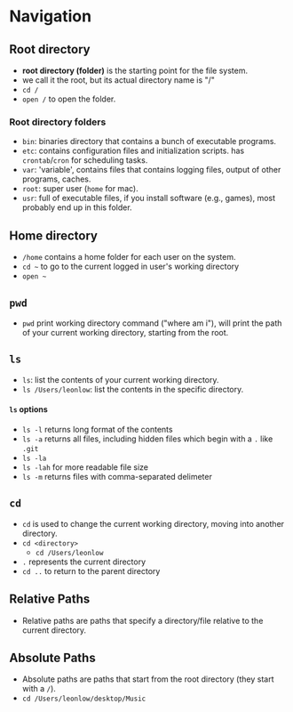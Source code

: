 # Navigation

## Root directory

- **root directory (folder)** is the starting point for the file system. 
- we call it the root, but its actual directory name is "/"
- `cd /`
- `open /` to open the folder.

### Root directory folders

- `bin`: binaries directory that contains a bunch of executable programs.
- `etc`: contains configuration files and initialization scripts. has `crontab`/`cron` for scheduling tasks.
- `var`: 'variable', contains files that contains logging files, output of other programs, caches.
- `root`: super user (`home` for mac).
- `usr`: full of executable files, if you install software (e.g., games), most probably end up in this folder.

## Home directory

- `/home` contains a home folder for each user on the system.
- `cd ~` to go to the current logged in user's working directory
- `open ~`

## `pwd`

- `pwd` print working directory command ("where am i"), will print the path of your current working directory, starting from the root.

## `ls`

- `ls`: list the contents of your current working directory.
- `ls /Users/leonlow`: list the contents in the specific directory.

#### `ls` options

- `ls -l` returns long format of the contents
- `ls -a` returns all files, including hidden files which begin with a `.` like `.git`
- `ls -la`
- `ls -lah` for more readable file size
- `ls -m` returns files with comma-separated delimeter

## `cd`

- `cd` is used to change the current working directory, moving into another directory.
- `cd <directory>`
    - `cd /Users/leonlow`
- `.` represents the current directory
- `cd ..` to return to the parent directory

## Relative Paths

- Relative paths are paths that specify a directory/file relative to the current directory.

## Absolute Paths

- Absolute paths are paths that start from the root directory (they start with a `/`).
- `cd /Users/leonlow/desktop/Music`